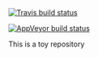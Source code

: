   <!-- badges: start -->
  [![Travis build status](https://travis-ci.org/liutiming/rPackage.svg?branch=master)](https://travis-ci.org/liutiming/rPackage)
  <!-- badges: end -->

 <!-- badges: start -->
  [![AppVeyor build status](https://ci.appveyor.com/api/projects/status/github/liutiming/rPackage?branch=master&svg=true)](https://ci.appveyor.com/project/liutiming/rPackage)
  <!-- badges: end -->

This is a toy repository
